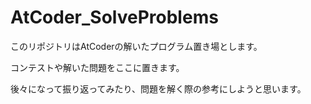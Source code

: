 # AtCoder_SolveProblems
このリポジトリはAtCoderの解いたプログラム置き場とします。 

コンテストや解いた問題をここに置きます。

後々になって振り返ってみたり、問題を解く際の参考にしようと思います。